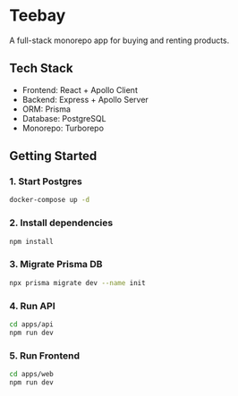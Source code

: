 # Teebay

A full-stack monorepo app for buying and renting products.

## Tech Stack

- Frontend: React + Apollo Client
- Backend: Express + Apollo Server
- ORM: Prisma
- Database: PostgreSQL
- Monorepo: Turborepo

## Getting Started

### 1. Start Postgres

```bash
docker-compose up -d
```

### 2. Install dependencies

```bash
npm install
```

### 3. Migrate Prisma DB

```bash
npx prisma migrate dev --name init
```

### 4. Run API

```bash
cd apps/api
npm run dev
```

### 5. Run Frontend

```bash
cd apps/web
npm run dev
```
